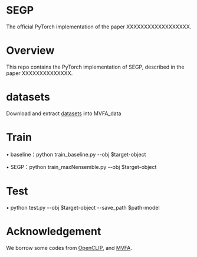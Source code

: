 
# SEGP
The official PyTorch implementation of the paper XXXXXXXXXXXXXXXXXX.

# Overview
This repo contains the PyTorch implementation of SEGP, described in the paper XXXXXXXXXXXXXX.  

# datasets
Download and extract [datasets](https://github.com/MediaBrain-SJTU/MVFA-AD?tab=readme-ov-file) into MVFA_data


# Train
&bull; baseline：python train_baseline.py --obj $target-object

&bull; SEGP：python train_maxNensemble.py --obj $target-object

# Test
&bull; python test.py --obj $target-object --save_path $path-model

# Acknowledgement
We borrow some codes from [OpenCLIP](https://github.com/mlfoundations/open_clip), and [MVFA](https://github.com/MediaBrain-SJTU/MVFA-AD?tab=readme-ov-file).

